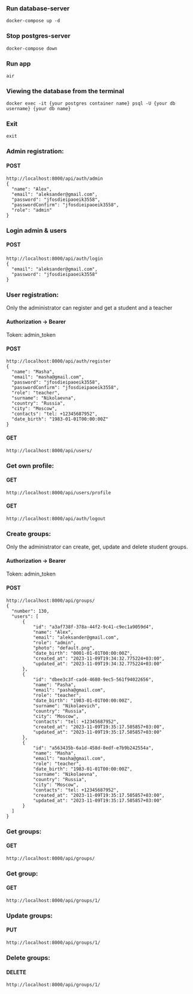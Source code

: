 <h3>Run database-server</h3>
<code>docker-compose up -d</code>

<h3>Stop postgres-server</h3>
<code>docker-compose down</code>

<h3>Run app</h3>
<code>air</code>

<h3>Viewing the database from the terminal</h3>
<code>docker exec -it {your postgres container name} psql -U {your db username} {your db name}</code>

<h3>Exit</h3>
<code>exit</code>

<h3>Admin registration:</h3>
<h4>POST</h4>
<code>http://localhost:8000/api/auth/admin</code>
<code>
{
  "name": "Alex",
  "email": "aleksander@gmail.com",
  "password": "jfosdieipaoeik3558",
  "passwordConfirm": "jfosdieipaoeik3558",
  "role": "admin"
}
</code>

<h3>Login admin & users</h3>
<h4>POST</h4>
<code>http://localhost:8000/api/auth/login</code>
<code> 
{
  "email": "aleksander@gmail.com",
  "password": "jfosdieipaoeik3558"
}
</code>

<h3>User registration:</h3>
Only the administrator can register and get a student and a teacher
<h4>Authorization -> Bearer</h4>
Token: admin_token

<h4>POST</h4>
<code>http://localhost:8000/api/auth/register</code>
<code>
{
  "name": "Masha",
  "email": "masha@gmail.com",
  "password": "jfosdieipaoeik3558",
  "passwordConfirm": "jfosdieipaoeik3558",
  "role": "teacher",
  "surname": "Nikolaevna",
  "country": "Russia",
  "city": "Moscow",
  "contacts": "tel: +12345687952",
  "date_birth": "1983-01-01T00:00:00Z"
}
</code>

<h4>GET</h4>
<code>http://localhost:8000/api/users/</code>

<h3>Get own profile:</h3>
<h4>GET</h4>
<code>http://localhost:8000/api/users/profile</code>

<h4>GET</h4>
<code>http://localhost:8000/api/auth/logout</code>

<h3>Create groups:</h3>
Only the administrator can create, get, update and delete student groups.
<h4>Authorization -> Bearer</h4>
Token: admin_token
<h4>POST</h4>
<code>http://localhost:8000/api/groups/</code>
<code>
{
  "number": 130,
  "users": [
      {
          "id": "a3af738f-378a-44f2-9c41-c9ec1a9059d4",
          "name": "Alex",
          "email": "aleksander@gmail.com",
          "role": "admin",
          "photo": "default.png",
          "date_birth": "0001-01-01T00:00:00Z",
          "created_at": "2023-11-09T19:34:32.775224+03:00",
          "updated_at": "2023-11-09T19:34:32.775224+03:00"
      },
      {
          "id": "dbee3c3f-cad4-4680-9ec5-561f94022656",
          "name": "Pasha",
          "email": "pasha@gmail.com",
          "role": "teacher",
          "date_birth": "1983-01-01T00:00:00Z",
          "surname": "Nikolaevich",
          "country": "Russia",
          "city": "Moscow",
          "contacts": "tel: +12345687952",
          "created_at": "2023-11-09T19:35:17.505857+03:00",
          "updated_at": "2023-11-09T19:35:17.505857+03:00"
      },
      {
          "id": "a563435b-6a1d-458d-8edf-e7b9b242554a",
          "name": "Masha",
          "email": "masha@gmail.com",
          "role": "teacher",
          "date_birth": "1983-01-01T00:00:00Z",
          "surname": "Nikolaevna",
          "country": "Russia",
          "city": "Moscow",
          "contacts": "tel: +12345687952",
          "created_at": "2023-11-09T19:35:17.505857+03:00",
          "updated_at": "2023-11-09T19:35:17.505857+03:00"
      }
  ]
}
</code>

<h3>Get groups:</h3>
<h4>GET</h4>
<code>http://localhost:8000/api/groups/</code>

<h3>Get group:</h3>
<h4>GET</h4>
<code>http://localhost:8000/api/groups/1/</code>

<h3>Update groups:</h3>
<h4>PUT</h4>
<code>http://localhost:8000/api/groups/1/</code>

<h3>Delete groups:</h3>
<h4>DELETE</h4>
<code>http://localhost:8000/api/groups/1/</code>